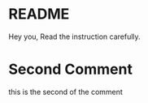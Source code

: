 # README
Hey you, Read the instruction carefully.

# Second Comment
this is the second of the comment

